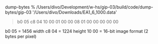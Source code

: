dump-bytes % /Users/divo/Development/w-hs/gip-03/build/code/dump-bytes/gip-03 '/Users/divo/Downloads/EA1_6_1000.data'
> b0 05 c8 04 10 00 01 00 00 08 01 00 00 00 00 00 

b0 05 = 1456 width
c8 04 = 1224 height
10 00 = 16-bit image format (2 bytes per pixel)